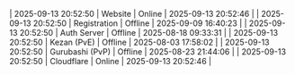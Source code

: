 | 2025-09-13 20:52:50 | Website | Online | 2025-09-13 20:52:46 |
| 2025-09-13 20:52:50 | Registration | Offline | 2025-09-09 16:40:23 |
| 2025-09-13 20:52:50 | Auth Server | Offline | 2025-08-18 09:33:31 |
| 2025-09-13 20:52:50 | Kezan (PvE) | Offline | 2025-08-03 17:58:02 |
| 2025-09-13 20:52:50 | Gurubashi (PvP) | Offline | 2025-08-23 21:44:06 |
| 2025-09-13 20:52:50 | Cloudflare | Online | 2025-09-13 20:52:46 |
